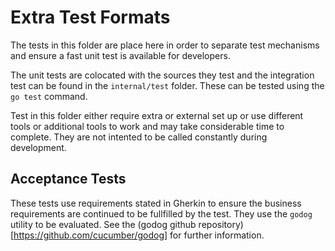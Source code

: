 # Extra Test Formats

The tests in this folder are place here in order to separate test mechanisms and ensure a fast unit 
test is available for developers.

The unit tests are colocated with the sources they test and the integration test can be found in the `internal/test` folder. These can be tested using the `go test` command.

Test in this folder either require extra or external set up or use different tools or additional tools to work and may take considerable time to complete. They are not intented to be called constantly during development.

## Acceptance Tests

These tests use requirements stated in Gherkin to ensure the business requirements are continued to be fullfilled by the test. They use the `godog` utility to be evaluated. See the (godog github repository)[https://github.com/cucumber/godog] for further information.
